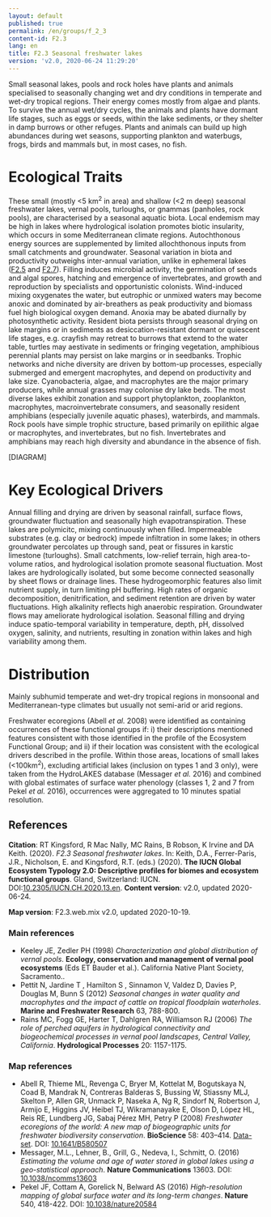 ```yaml
---
layout: default
published: true
permalink: /en/groups/f_2_3
content-id: F2.3
lang: en
title: F2.3 Seasonal freshwater lakes
version: 'v2.0, 2020-06-24 11:29:20'
---
```


Small seasonal lakes, pools and rock holes have plants and animals specialised to seasonally changing wet and dry conditions in temperate and wet-dry tropical regions. Their energy comes mostly from algae and plants. To survive the annual wet/dry cycles, the animals and plants have dormant life stages, such as eggs or seeds, within the lake sediments, or they shelter in damp burrows or other refuges. Plants and animals can build up high abundances during wet seasons, supporting plankton and waterbugs, frogs, birds and mammals but, in most cases, no fish.

# Ecological Traits
 
These small (mostly <5 km<sup>2</sup> in area) and shallow (<2 m deep) seasonal freshwater lakes, vernal pools, turloughs, or gnammas (panholes, rock pools), are characterised by a seasonal aquatic biota. Local endemism may be high in lakes where hydrological isolation promotes biotic insularity, which occurs in some Mediterranean climate regions. Autochthonous energy sources are supplemented by limited allochthonous inputs from small catchments and groundwater. Seasonal variation in biota and productivity outweighs inter-annual variation, unlike in ephemeral lakes ([F2.5](/explore/groups/F2.5) and [F2.7](/explore/groups/F2.7)). Filling induces microbial activity, the germination of seeds and algal spores, hatching and emergence of invertebrates, and growth and reproduction by specialists and opportunistic colonists. Wind-induced mixing oxygenates the water, but eutrophic or unmixed waters may become anoxic and dominated by air-breathers as peak productivity and biomass fuel high biological oxygen demand. Anoxia may be abated diurnally by photosynthetic activity. Resident biota persists through seasonal drying on lake margins or in sediments as desiccation-resistant dormant or quiescent life stages, e.g. crayfish may retreat to burrows that extend to the water table, turtles may aestivate in sediments or fringing vegetation, amphibious perennial plants may persist on lake margins or in seedbanks. Trophic networks and niche diversity are driven by bottom-up processes, especially submerged and emergent macrophytes, and depend on productivity and lake size. Cyanobacteria, algae, and macrophytes are the major primary producers, while annual grasses may colonise dry lake beds. The most diverse lakes exhibit zonation and support phytoplankton, zooplankton, macrophytes, macroinvertebrate consumers, and seasonally resident amphibians (especially juvenile aquatic phases), waterbirds, and mammals. Rock pools have simple trophic structure, based primarily on epilithic algae or macrophytes, and invertebrates, but no fish. Invertebrates and amphibians may reach high diversity and abundance in the absence of fish.

[DIAGRAM]

# Key Ecological Drivers
 
Annual filling and drying are driven by seasonal rainfall, surface flows, groundwater fluctuation and seasonally high evapotranspiration. These lakes are polymicitc, mixing continuously when filled. Impermeable substrates (e.g. clay or bedrock) impede infiltration in some lakes; in others groundwater percolates up through sand, peat or fissures in karstic limestone (turloughs). Small catchments, low-relief terrain, high area-to-volume ratios, and hydrological isolation promote seasonal fluctuation. Most lakes are hydrologically isolated, but some become connected seasonally by sheet flows or drainage lines. These hydrogeomorphic features also limit nutrient supply, in turn limiting pH buffering. High rates of organic decomposition, denitrification, and sediment retention are driven by water fluctuations. High alkalinity reflects high anaerobic respiration. Groundwater flows may ameliorate hydrological isolation. Seasonal filling and drying induce spatio-temporal variability in temperature, depth, pH, dissolved oxygen, salinity, and nutrients, resulting in zonation within lakes and high variability among them.
 
# Distribution
 
Mainly subhumid temperate and wet-dry tropical regions in monsoonal and Mediterranean-type climates but usually not semi-arid or arid regions.

Freshwater ecoregions (Abell _et al._ 2008) were identified as containing occurrences of these functional groups if: i) their descriptions mentioned features consistent with those identified in the profile of the Ecosystem Functional Group; and ii) if their location was consistent with the ecological drivers described in the profile. Within those areas, locations of small lakes (<100km<sup>2</sup>), excluding artificial lakes (inclusion on types 1 and 3 only), were taken from the HydroLAKES database (Messager _et al._ 2016) and combined with global estimates of surface water phenology (classes 1, 2 and 7 from Pekel _et al._ 2016), occurrences were aggregated to 10 minutes spatial resolution.

## References

**Citation**: RT Kingsford, R Mac Nally, MC Rains, B Robson, K Irvine and DA Keith. (2020). *F2.3 Seasonal freshwater lakes*. In: Keith, D.A., Ferrer-Paris, J.R., Nicholson, E. and Kingsford, R.T. (eds.) (2020). **The IUCN Global Ecosystem Typology 2.0: Descriptive profiles for biomes and ecosystem functional groups**. Gland, Switzerland: IUCN. DOI:[10.2305/IUCN.CH.2020.13.en](https://doi.org/10.2305/IUCN.CH.2020.13.en).
**Content version**: v2.0, updated 2020-06-24.

**Map version**: F2.3.web.mix v2.0, updated 2020-10-19.

### Main references
* Keeley JE, Zedler PH  (1998) *Characterization and global distribution of vernal pools*. **Ecology, conservation and management of vernal pool ecosystems** (Eds ET Bauder et al.). California Native Plant Society, Sacramento..
* Pettit N, Jardine T , Hamilton S , Sinnamon V, Valdez D, Davies P, Douglas M, Bunn S (2012) *Seasonal changes in water quality and macrophytes and the impact of cattle on tropical floodplain waterholes*. **Marine and Freshwater Research** 63, 788-800.
* Rains MC, Fogg GE, Harter T, Dahlgren RA, Williamson RJ  (2006) *The role of perched aquifers in hydrological connectivity and biogeochemical processes in vernal pool landscapes, Central Valley, California*. **Hydrological Processes** 20: 1157-1175.

### Map references
* Abell R, Thieme ML, Revenga C, Bryer M, Kottelat M, Bogutskaya N, Coad B, Mandrak N, Contreras Balderas S, Bussing W, Stiassny MLJ, Skelton P, Allen GR, Unmack P, Naseka A, Ng R, Sindorf N, Robertson J, Armijo E, Higgins JV, Heibel TJ, Wikramanayake E, Olson D, López HL, Reis RE, Lundberg JG, Sabaj Pérez MH, Petry P  (2008) *Freshwater ecoregions of the world: A new map of biogeographic units for freshwater biodiversity conservation*. **BioScience** 58: 403–414. [Data-set](http://www.feow.org). DOI: [10.1641/B580507](http://doi.org/10.1641/B580507)
* Messager, M.L., Lehner, B., Grill, G., Nedeva, I., Schmitt, O.  (2016) *Estimating the volume and age of water stored in global lakes using a geo-statistical approach*. **Nature Communications** 13603. DOI: [10.1038/ncomms13603](http://doi.org/10.1038/ncomms13603)
* Pekel JF, Cottam A, Gorelick N, Belward AS (2016) *High-resolution mapping of global surface water and its long-term changes*. **Nature** 540, 418-422. DOI: [10.1038/nature20584](http://doi.org/10.1038/nature20584)
